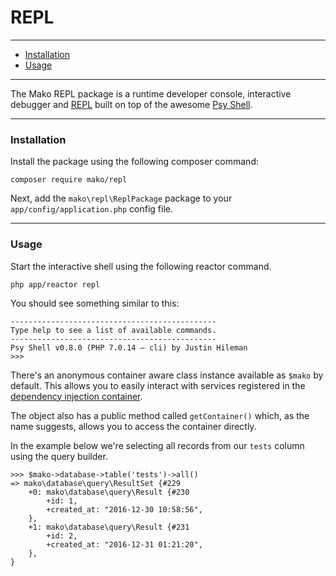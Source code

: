 # REPL

--------------------------------------------------------

* [Installation](#installation)
* [Usage](#usage)

--------------------------------------------------------

The Mako REPL package is a runtime developer console, interactive debugger and [REPL](https://en.wikipedia.org/wiki/Read-eval-print_loop) built on top of the awesome [Psy Shell](http://psysh.org/).

--------------------------------------------------------

<a id="installation"></a>

### Installation

Install the package using the following composer command:

```
composer require mako/repl
```

Next, add the `mako\repl\ReplPackage` package to your `app/config/application.php` config file.

--------------------------------------------------------

<a id="usage"></a>

### Usage

Start the interactive shell using the following reactor command.

```
php app/reactor repl
```

You should see something similar to this:

```
----------------------------------------------
Type help to see a list of available commands.
----------------------------------------------
Psy Shell v0.8.0 (PHP 7.0.14 — cli) by Justin Hileman
>>>
```

There's an anonymous container aware class instance available as `$mako` by default. This allows you to easily interact with services registered in the [dependency injection container](:base_url:/docs/:version:/getting-started:dependency-injection#services).

The object also has a public method called `getContainer()` which, as the name suggests, allows you to access the container directly.

In the example below we're selecting all records from our `tests` column using the query builder.

```
>>> $mako->database->table('tests')->all()
=> mako\database\query\ResultSet {#229
	+0: mako\database\query\Result {#230
		+id: 1,
		+created_at: "2016-12-30 10:58:56",
	},
	+1: mako\database\query\Result {#231
		+id: 2,
		+created_at: "2016-12-31 01:21:20",
	},
}
```

